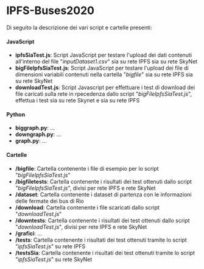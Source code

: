 # IPFS-Buses2020
Di seguito la descrizione dei vari script e cartelle presenti:
#### JavaScript
- <b>ipfsSiaTest.js</b>: Script JavaScript per testare l'upload dei dati contenuti all'interno del file "<i>inputDataset1.csv</i>" sia su rete IPFS sia su rete SkyNet
- <b>bigFileIpfsSiaTest.js</b>: Script JavaScript per testare l'upload dei file di dimensioni variabili contenuti nella cartella "<i>bigfile</i>" sia su rete IPFS sia su rete SkyNet
- <b>downloadTest.js</b>: Script Javascript per effettuare i test di download dei file caricati sulla rete in rpecedenza dallo script "<i>bigFileIpfsSiaTest.js</i>", effettua i test sia su rete Skynet e sia su rete IPFS
#### Python
- <b>biggraph.py</b>: ...
- <b>downgraph.py</b>: ...
- <b>graph.py</b>: ...

#### Cartelle
- <b>/bigfile</b>: Cartella contenente i file di esempio per lo script "<i>bigFileIpfsSiaTest.js</i>"
- <b>/bigfiletests</b>: Cartella contenente i risultati dei test ottenuti dallo script "<i>bigFileIpfsSiaTest.js</i>", divisi per rete IPFS e rete SkyNet
- <b>/dataset</b>: Cartella contenente i dataset di partenza con le informazioni delle fermate dei bus di Rio
- <b>/download</b>: Cartella contenente i file scaricati dallo script "<i>downloadTest.js</i>"
- <b>/downtests</b>: Cartella contenente i risultati dei test ottenuti dallo script "<i>downloadTest.js</i>", divisi per rete IPFS e rete SkyNet
- <b>/grafici</b>: ...
- <b>/tests</b>: Cartella contenente i risultati dei test ottenuti tramite lo script "<i>ipfsSiaTest.js</i>" su rete IPFS
- <b>/testsSia</b>: Cartella contenente i risultati dei test ottenuti tramite lo script "<i>ipfsSiaTest.js</i>" su rete SkyNet

